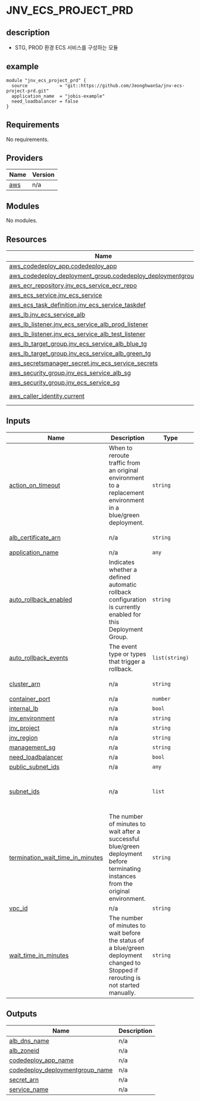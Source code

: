 # JNV_ECS_PROJECT_PRD

## description
* STG, PROD 환경 ECS 서비스를 구성하는 모듈

## example
```
module "jnv_ecs_project_prd" {
  source            = "git::https://github.com/JeonghwanSa/jnv-ecs-project-prd.git"
  application_name  = "jobis-example"
  need_loadbalancer = false
}
```

## Requirements

No requirements.

## Providers

| Name | Version |
|------|---------|
| <a name="provider_aws"></a> [aws](#provider\_aws) | n/a |

## Modules

No modules.

## Resources

| Name | Type |
|------|------|
| [aws_codedeploy_app.codedeploy_app](https://registry.terraform.io/providers/hashicorp/aws/latest/docs/resources/codedeploy_app) | resource |
| [aws_codedeploy_deployment_group.codedeploy_deploymentgroup](https://registry.terraform.io/providers/hashicorp/aws/latest/docs/resources/codedeploy_deployment_group) | resource |
| [aws_ecr_repository.jnv_ecs_service_ecr_repo](https://registry.terraform.io/providers/hashicorp/aws/latest/docs/resources/ecr_repository) | resource |
| [aws_ecs_service.jnv_ecs_service](https://registry.terraform.io/providers/hashicorp/aws/latest/docs/resources/ecs_service) | resource |
| [aws_ecs_task_definition.jnv_ecs_service_taskdef](https://registry.terraform.io/providers/hashicorp/aws/latest/docs/resources/ecs_task_definition) | resource |
| [aws_lb.jnv_ecs_service_alb](https://registry.terraform.io/providers/hashicorp/aws/latest/docs/resources/lb) | resource |
| [aws_lb_listener.jnv_ecs_service_alb_prod_listener](https://registry.terraform.io/providers/hashicorp/aws/latest/docs/resources/lb_listener) | resource |
| [aws_lb_listener.jnv_ecs_service_alb_test_listener](https://registry.terraform.io/providers/hashicorp/aws/latest/docs/resources/lb_listener) | resource |
| [aws_lb_target_group.jnv_ecs_service_alb_blue_tg](https://registry.terraform.io/providers/hashicorp/aws/latest/docs/resources/lb_target_group) | resource |
| [aws_lb_target_group.jnv_ecs_service_alb_green_tg](https://registry.terraform.io/providers/hashicorp/aws/latest/docs/resources/lb_target_group) | resource |
| [aws_secretsmanager_secret.jnv_ecs_service_secrets](https://registry.terraform.io/providers/hashicorp/aws/latest/docs/resources/secretsmanager_secret) | resource |
| [aws_security_group.jnv_ecs_service_alb_sg](https://registry.terraform.io/providers/hashicorp/aws/latest/docs/resources/security_group) | resource |
| [aws_security_group.jnv_ecs_service_sg](https://registry.terraform.io/providers/hashicorp/aws/latest/docs/resources/security_group) | resource |
| [aws_caller_identity.current](https://registry.terraform.io/providers/hashicorp/aws/latest/docs/data-sources/caller_identity) | data source |

## Inputs

| Name | Description | Type | Default | Required |
|------|-------------|------|---------|:--------:|
| <a name="input_action_on_timeout"></a> [action\_on\_timeout](#input\_action\_on\_timeout) | When to reroute traffic from an original environment to a replacement environment in a blue/green deployment. | `string` | `"CONTINUE_DEPLOYMENT"` | no |
| <a name="input_alb_certificate_arn"></a> [alb\_certificate\_arn](#input\_alb\_certificate\_arn) | n/a | `string` | `"arn:aws:acm:ap-northeast-2:414779424500:certificate/ec2d17d6-ccc5-4b0a-8727-c2382943ec1c"` | no |
| <a name="input_application_name"></a> [application\_name](#input\_application\_name) | n/a | `any` | n/a | yes |
| <a name="input_auto_rollback_enabled"></a> [auto\_rollback\_enabled](#input\_auto\_rollback\_enabled) | Indicates whether a defined automatic rollback configuration is currently enabled for this Deployment Group. | `string` | `true` | no |
| <a name="input_auto_rollback_events"></a> [auto\_rollback\_events](#input\_auto\_rollback\_events) | The event type or types that trigger a rollback. | `list(string)` | <pre>[<br>  "DEPLOYMENT_FAILURE"<br>]</pre> | no |
| <a name="input_cluster_arn"></a> [cluster\_arn](#input\_cluster\_arn) | n/a | `string` | `"arn:aws:ecs:ap-northeast-2:414779424500:cluster/szs-apne2-ecs-cluster-stg"` | no |
| <a name="input_container_port"></a> [container\_port](#input\_container\_port) | n/a | `number` | `8080` | no |
| <a name="input_internal_lb"></a> [internal\_lb](#input\_internal\_lb) | n/a | `bool` | `false` | no |
| <a name="input_jnv_environment"></a> [jnv\_environment](#input\_jnv\_environment) | n/a | `string` | `"stg"` | no |
| <a name="input_jnv_project"></a> [jnv\_project](#input\_jnv\_project) | n/a | `string` | `"szs"` | no |
| <a name="input_jnv_region"></a> [jnv\_region](#input\_jnv\_region) | n/a | `string` | `"apne2"` | no |
| <a name="input_management_sg"></a> [management\_sg](#input\_management\_sg) | n/a | `string` | `"sg-0c3d145b7bddb3bb5"` | no |
| <a name="input_need_loadbalancer"></a> [need\_loadbalancer](#input\_need\_loadbalancer) | n/a | `bool` | `false` | no |
| <a name="input_public_subnet_ids"></a> [public\_subnet\_ids](#input\_public\_subnet\_ids) | n/a | `any` | n/a | yes |
| <a name="input_subnet_ids"></a> [subnet\_ids](#input\_subnet\_ids) | n/a | `list` | <pre>[<br>  "subnet-0d5db094815b4fd2e",<br>  "subnet-034bc577f88f4f46d"<br>]</pre> | no |
| <a name="input_termination_wait_time_in_minutes"></a> [termination\_wait\_time\_in\_minutes](#input\_termination\_wait\_time\_in\_minutes) | The number of minutes to wait after a successful blue/green deployment before terminating instances from the original environment. | `string` | `60` | no |
| <a name="input_vpc_id"></a> [vpc\_id](#input\_vpc\_id) | n/a | `string` | `"vpc-05fdeab3a96c4569c"` | no |
| <a name="input_wait_time_in_minutes"></a> [wait\_time\_in\_minutes](#input\_wait\_time\_in\_minutes) | The number of minutes to wait before the status of a blue/green deployment changed to Stopped if rerouting is not started manually. | `string` | `0` | no |

## Outputs

| Name | Description |
|------|-------------|
| <a name="output_alb_dns_name"></a> [alb\_dns\_name](#output\_alb\_dns\_name) | n/a |
| <a name="output_alb_zoneid"></a> [alb\_zoneid](#output\_alb\_zoneid) | n/a |
| <a name="output_codedeploy_app_name"></a> [codedeploy\_app\_name](#output\_codedeploy\_app\_name) | n/a |
| <a name="output_codedeploy_deploymentgroup_name"></a> [codedeploy\_deploymentgroup\_name](#output\_codedeploy\_deploymentgroup\_name) | n/a |
| <a name="output_secret_arn"></a> [secret\_arn](#output\_secret\_arn) | n/a |
| <a name="output_service_name"></a> [service\_name](#output\_service\_name) | n/a |